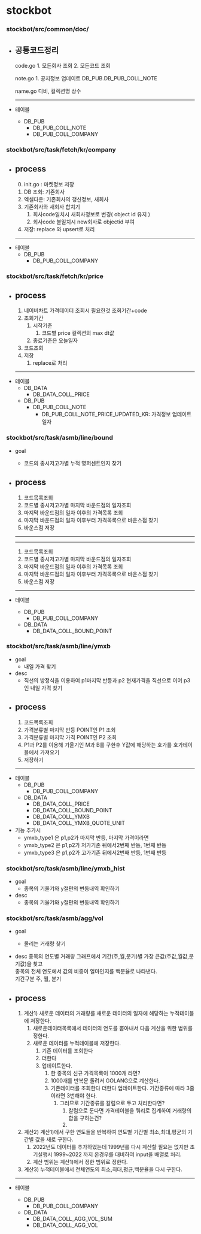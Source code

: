 # stockbot

### stockbot/src/common/doc/ 
   + 공통코드정리
      ---
      code.go
         1. 모든회사 조회
         2. 모든코드 조회

      note.go
         1. 공지정보 업데이트
            DB_PUB.DB_PUB_COLL_NOTE
      
      name.go
         디비, 컬렉션명 상수

      ---
   + 테이블
     + DB_PUB
        + DB_PUB_COLL_NOTE
        + DB_PUB_COLL_COMPANY


### stockbot/src/task/fetch/kr/company   
   + process
      ---
      0. init.go : 마켓정보 저장
      1. DB 조회: 기존회사
      2. 엑셀다운: 기존회사의 갱신정보, 새회사
      3. 기존회사와 새회사 합치기
         1. 회사code일치시 새회사정보로 변경( object id 유지 ) 
         2. 회사code 불일치시 new회사로 objectid 부여 
      4. 저장: replace 와 upsert로 처리
      ---
   + 테이블
     + DB_PUB
        + DB_PUB_COLL_COMPANY

### stockbot/src/task/fetch/kr/price   
   + process
      ---
      1. 네이버차트 가격데이터 조회시 필요한것 조회기간+code
      2. 조회기간
         1. 시작기준
            1. 코드별 price 컬렉션의 max dt값
         2. 종료기준은 오늘일자
      3. 코드조회
      4. 저장
         1. replace로 처리
      ---
   + 테이블
     + DB_DATA
        + DB_DATA_COLL_PRICE
      + DB_PUB
        + DB_PUB_COLL_NOTE
          + DB_PUB_COLL_NOTE_PRICE_UPDATED_KR: 가격정보 업데이트 일자


### stockbot/src/task/asmb/line/bound 
   + goal
     + 코드의 종시저고가별 누적 몇퍼센트인지 찾기
   + process
      ---
      1. 코드목록조회
      2. 코드별 종시저고가별 마지막 바운드점의 일자조회
      3. 마지막 바운드점의 일자 이후의 가격목록 조회
      4. 마지막 바운드점의 일자 이후부터 가격목록으로 바운스점 찾기
      5. 바운스점 저장 
     
      ---
      ---
      1. 코드목록조회
      2. 코드별 종시저고가별 마지막 바운드점의 일자조회
      3. 마지막 바운드점의 일자 이후의 가격목록 조회
      4. 마지막 바운드점의 일자 이후부터 가격목록으로 바운스점 찾기
      5. 바운스점 저장 
     
      ---      
   + 테이블
     + DB_PUB
        + DB_PUB_COLL_COMPANY
      + DB_DATA
        + DB_DATA_COLL_BOUND_POINT


### stockbot/src/task/asmb/line/ymxb 
   + goal
     + 내일 가격 찾기
   + desc  
     + 직선의 방정식을 이용하여 p1마지막 반등과 p2 현재가격을 직선으로 이어 p3인 내일 가격 찾기
   + process
      ---
      1. 코드목록조회
      2. 가격분류별 마지막 반등 POINT인 P1 조회
      3. 가격분류별 마지막 가격 POINT인 P2 조회
      4. P1과 P2를 이용해 기울기인 M과 B를 구한후 Y값에 해당하는 호가를 호가테이블에서 가져오기
      5. 저장하기
      ---      
   + 테이블
     + DB_PUB
        + DB_PUB_COLL_COMPANY
      + DB_DATA
        + DB_DATA_COLL_PRICE
        + DB_DATA_COLL_BOUND_POINT
        + DB_DATA_COLL_YMXB
        + DB_DATA_COLL_YMXB_QUOTE_UNIT
   + 기능 추가시
     + ymxb_type1 은 p1,p2가 마지막 반등, 마지막 가격이라면
     + ymxb_type2 은 p1,p2가 저가기존 뒤에서2번째 반등, 1번째 반등
     + ymxb_type3 은 p1,p2가 고가기존 뒤에서2번째 반등, 1번째 반등

### stockbot/src/task/asmb/line/ymxb_hist 
   + goal
     + 종목의 기울기와 y절편의 변동내역 확인하기
   + desc  
     + 종목의 기울기와 y절편의 변동내역 확인하기

### stockbot/src/task/asmb/agg/vol 
   + goal
     + 몰리는 거래량 찾기
   + desc
      종목의 연도별 거래량 그래프에서 기간(주,월,분기)별 가장 큰값(주값,월값,분기값)을 찾고   
      종목의 전체 연도에서 값의 비중이 얼마인지를 백분율로 나타낸다.  
      기간구분 주, 월, 분기
   + process
      ---
       1. 계산1) 새로운 데이터의 거래량를 새로운 데이터의 일자에 해당하는 누적테이블에 저장한다.
          1. 새로운데이터목록에서 데이터의 연도를 뽑아내서 다음 계산을 위한 범위를 정한다.
          2. 새로운 데이터를 누적테이블에 저장한다.
             1. 기존 데이터를 조회한다 
             2. 더한다
             3. 업데이트한다.
                1. 한 종목의 신규 가격목록이 1000개 라면? 
                2. 1000개를 반복문 돌려서 GOLANG으로 계산한다.
                3. 기존데이터를 조회한다 더한다 업데이트한다. 기간종류에 따라 3줄이라면 3번해야 한다.
                   1. 그러므로 기간종류를 칼럼으로 두고 처리한다면?
                      1. 칼럼으로 둔다면 가격테이블을 쿼리로 집계하여 거래량의 합을 구하는건?
                      2. 
       2. 계산2) 계산1)에서 구한 연도들을 반복하여 연도별 기간별 최소,최대,평균의 기간별 값을 새로 구한다.
          1. 2022년도 데이터를 추가하였는데 1999년를 다시 계산할 필요는 없지만 초기실행시 1999~2022 까지 온경우를 대비하여 input을 배열로 처리. 
          2. 계산 범위는 계산1)에서 정한 범위로 정한다.
       3. 계산3) 누적테이블에서 전체연도의 최소,최대,평균,백분율을 다시 구한다.
                  
        
      ---      
   + 테이블
     + DB_PUB
        + DB_PUB_COLL_COMPANY
      + DB_DATA
        + DB_DATA_COLL_AGG_VOL_SUM
        + DB_DATA_COLL_AGG_VOL
